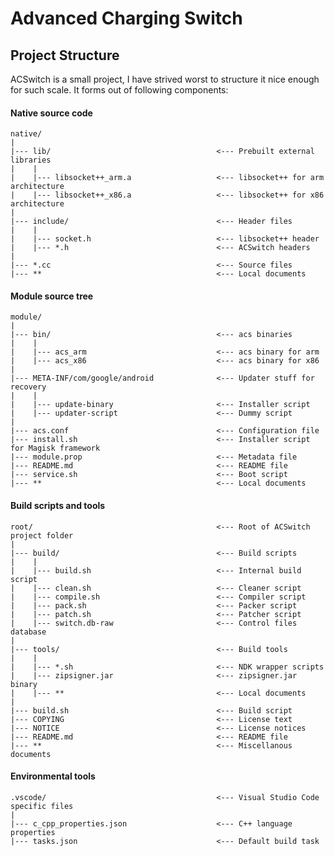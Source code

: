 # Advanced Charging Switch

## Project Structure

ACSwitch is a small project, I have strived worst to structure it nice enough for
such scale. It forms out of following components:

#### Native source code

    native/
    |
    |--- lib/                                     <--- Prebuilt external libraries
    |    |
    |    |--- libsocket++_arm.a                   <--- libsocket++ for arm architecture
    |    |--- libsocket++_x86.a                   <--- libsocket++ for x86 architecture
    |
    |--- include/                                 <--- Header files
    |    |
	|    |--- socket.h                            <--- libsocket++ header
    |    |--- *.h                                 <--- ACSwitch headers
    |
    |--- *.cc                                     <--- Source files
    |--- **                                       <--- Local documents

#### Module source tree

    module/
    |
    |--- bin/                                     <--- acs binaries
    |    |
    |    |--- acs_arm                             <--- acs binary for arm
    |    |--- acs_x86                             <--- acs binary for x86
    |
    |--- META-INF/com/google/android              <--- Updater stuff for recovery
    |    |
    |    |--- update-binary                       <--- Installer script
    |    |--- updater-script                      <--- Dummy script
    |
    |--- acs.conf                                 <--- Configuration file
    |--- install.sh                               <--- Installer script for Magisk framework
    |--- module.prop                              <--- Metadata file
    |--- README.md                                <--- README file
    |--- service.sh                               <--- Boot script
	|--- **                                       <--- Local documents

#### Build scripts and tools

    root/                                         <--- Root of ACSwitch project folder
    |
    |--- build/                                   <--- Build scripts
    |    |
    |    |--- build.sh                            <--- Internal build script
    |    |--- clean.sh                            <--- Cleaner script
    |    |--- compile.sh                          <--- Compiler script
    |    |--- pack.sh                             <--- Packer script
    |    |--- patch.sh                            <--- Patcher script
    |    |--- switch.db-raw                       <--- Control files database
    |
    |--- tools/                                   <--- Build tools
    |    |
    |    |--- *.sh                                <--- NDK wrapper scripts
    |    |--- zipsigner.jar                       <--- zipsigner.jar binary
    |    |--- **                                  <--- Local documents
    |
    |--- build.sh                                 <--- Build script
    |--- COPYING                                  <--- License text
    |--- NOTICE                                   <--- License notices
    |--- README.md                                <--- README file
    |--- **                                       <--- Miscellanous documents

#### Environmental tools

    .vscode/                                      <--- Visual Studio Code specific files
    |
    |--- c_cpp_properties.json                    <--- C++ language properties
    |--- tasks.json                               <--- Default build task

